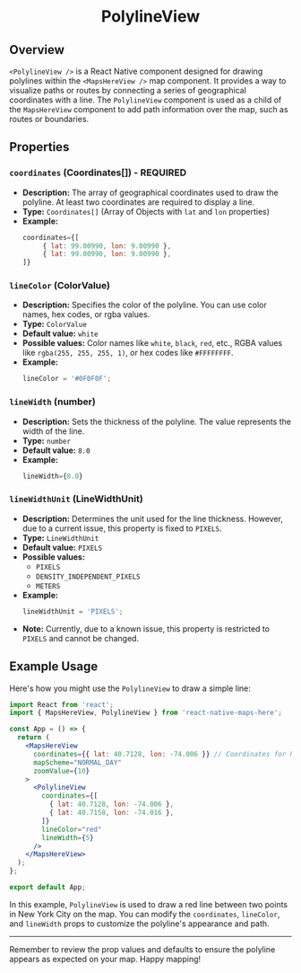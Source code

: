 <h1 align="center">
    <strong>PolylineView</strong>
</h1>

## Overview

`<PolylineView />` is a React Native component designed for drawing polylines within the `<MapsHereView />` map component. It provides a way to visualize paths or routes by connecting a series of geographical coordinates with a line. The `PolylineView` component is used as a child of the `MapsHereView` component to add path information over the map, such as routes or boundaries.

## Properties

### `coordinates` (Coordinates[]) - REQUIRED

- **Description:** The array of geographical coordinates used to draw the polyline. At least two coordinates are required to display a line.
- **Type:** `Coordinates[]` (Array of Objects with `lat` and `lon` properties)
- **Example:**
  ```jsx
  coordinates={[
       { lat: 99.00990, lon: 9.00990 },
       { lat: 99.00990, lon: 9.00990 },
  ]}
  ```

### `lineColor` (ColorValue)

- **Description:** Specifies the color of the polyline. You can use color names, hex codes, or rgba values.
- **Type:** `ColorValue`
- **Default value:** `white`
- **Possible values:** Color names like `white`, `black`, `red`, etc., RGBA values like `rgba(255, 255, 255, 1)`, or hex codes like `#FFFFFFFF`.
- **Example:**
  ```jsx
  lineColor = '#0F0F0F';
  ```

### `lineWidth` (number)

- **Description:** Sets the thickness of the polyline. The value represents the width of the line.
- **Type:** `number`
- **Default value:** `8.0`
- **Example:**
  ```jsx
  lineWidth={8.0}
  ```

### `lineWidthUnit` (LineWidthUnit)

- **Description:** Determines the unit used for the line thickness. However, due to a current issue, this property is fixed to `PIXELS`.
- **Type:** `LineWidthUnit`
- **Default value:** `PIXELS`
- **Possible values:**
  - `PIXELS`
  - `DENSITY_INDEPENDENT_PIXELS`
  - `METERS`
- **Example:**
  ```jsx
  lineWidthUnit = 'PIXELS';
  ```
- **Note:** Currently, due to a known issue, this property is restricted to `PIXELS` and cannot be changed.

## Example Usage

Here's how you might use the `PolylineView` to draw a simple line:

```jsx
import React from 'react';
import { MapsHereView, PolylineView } from 'react-native-maps-here';

const App = () => {
  return (
    <MapsHereView
      coordinates={{ lat: 40.7128, lon: -74.006 }} // Coordinates for New York City
      mapScheme="NORMAL_DAY"
      zoomValue={10}
    >
      <PolylineView
        coordinates={[
          { lat: 40.7128, lon: -74.006 },
          { lat: 40.7158, lon: -74.016 },
        ]}
        lineColor="red"
        lineWidth={5}
      />
    </MapsHereView>
  );
};

export default App;
```

In this example, `PolylineView` is used to draw a red line between two points in New York City on the map. You can modify the `coordinates`, `lineColor`, and `lineWidth` props to customize the polyline's appearance and path.

---

Remember to review the prop values and defaults to ensure the polyline appears as expected on your map. Happy mapping!
